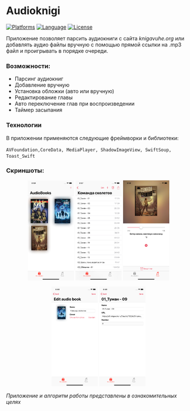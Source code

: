 # Audioknigi

[![Platforms](https://img.shields.io/badge/platform-iOS-yellow.svg)]()
[![Language](https://img.shields.io/badge/language-Swift-orange.svg)]()
[![License](https://img.shields.io/badge/license-MIT-blue.svg)]()

Приложение позволяет парсить аудиокниги с сайта _knigavuhe.org_  или добавлять аудио файлы вручную с помощью прямой ссылки на .mp3 файл и проигрывать в порядке очереди. 

### Возможности:

* Парсинг аудиокниг
* Добавление вручную
* Установка обложки (авто или вручную)
* Редактирование главы
* Авто переключение глав при воспроизведении
* Таймер засыпания


### Технологии

В приложении применяются следующие фреймворки и библиотеки:

`AVFoundation,CoreData, MediaPlayer, ShadowImageView, SwiftSoup, Toast_Swift`

### Скриншоты:

<p align="center" >
  <img src="https://github.com/moslienko/Audioknigi/blob/master/Screenshots/Simulator%20Screen%20Shot%20-%20iPhone%20XR%20-%202019-03-16%20at%2018.59.42.png?raw=true" alt="Главный экран" width="25%">
  <img src="https://github.com/moslienko/Audioknigi/blob/master/Screenshots/Simulator%20Screen%20Shot%20-%20iPhone%20XR%20-%202019-03-16%20at%2018.57.47.png?raw=true" alt="Главы"  width="25%">
     <img src="https://github.com/moslienko/Audioknigi/blob/master/Screenshots/Simulator%20Screen%20Shot%20-%20iPhone%20XR%20-%202019-03-16%20at%2018.59.57.png?raw=true" alt="Плеер"  width="25%">
</p>



<p align="center" >
  <img src="https://github.com/moslienko/Audioknigi/blob/master/Screenshots/Simulator%20Screen%20Shot%20-%20iPhone%20XR%20-%202019-03-16%20at%2018.44.30.png?raw=true" alt="Изменение аудиокниги" width="25%">
  <img src="https://github.com/moslienko/Audioknigi/blob/master/Screenshots/Simulator%20Screen%20Shot%20-%20iPhone%20XR%20-%202019-03-16%20at%2018.44.47.png?raw=true" alt="Изменение главы"  width="25%">
</p>




*Приложение и алгоритм работы представлены в ознакомительных целях*

